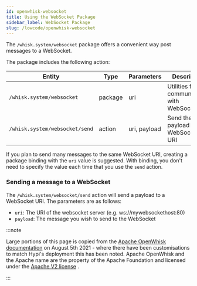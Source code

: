 ```yaml
---
id: openwhisk-websocket
title: Using the WebSocket Package
sidebar_label: WebSocket Package
slug: /lowcode/openwhisk-websocket
---
```


The `/whisk.system/websocket` package offers a convenient way post messages to a WebSocket.

The package includes the following action:

| Entity | Type | Parameters | Description |
| --- | --- | --- | --- |
| `/whisk.system/websocket` | package | uri | Utilities for communicating with WebSockets |
| `/whisk.system/websocket/send` | action | uri, payload | Send the payload to the WebSocket URI |

If you plan to send many messages to the same WebSocket URI, creating a package binding with the `uri` value is suggested.  With binding, you don't need to specify the value each time that you use the `send` action.

### Sending a message to a WebSocket

The `/whisk.system/websocket/send` action will send a payload to a WebSocket URI. The parameters are as follows:

- `uri`: The URI of the websocket server (e.g. ws://mywebsockethost:80)
- `payload`: The message you wish to send to the WebSocket

:::note

Large portions of this page is copied from the [Apache OpenWhisk documentation](https://github.com/apache/openwhisk/tree/master/docs) on August 5th 2021 - where there have been customisations to match Hypi's deployment this has been noted. Apache OpenWhisk and the Apache name are the property of the Apache Foundation and licensed under the [Apache V2 license](https://github.com/apache/openwhisk/blob/master/LICENSE.txt) .

:::